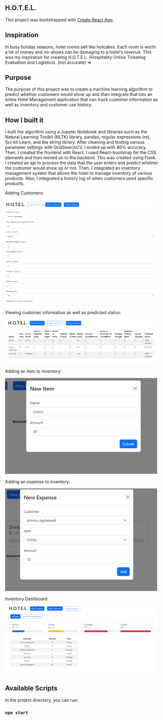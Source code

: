 ## H.O.T.E.L.

This project was bootstrapped with [Create React App](https://github.com/facebook/create-react-app).

## Inspiration
In busy holiday seasons, hotel rooms sell like hotcakes. Each room is worth a lot of money and no-shows can be damaging to a hotel's revenue. This was my inspiration for creating H.O.T.E.L. (Hospitality Online Ticketing Evaluation and Logistics).                                                (not accurate) =>

## Purpose
The purpose of this project was to create a machine learning algorithm to predict whether customers would show up and then integrate that into an entire Hotel Management application that can track customer information as well as inventory and customer use history.

## How I built it

I built the algorithm using a Jupyter Notebook and libraries such as the Natural Learning Toolkit (NLTK) library, pandas, regular expressions (re), Sci-kit Learn, and the string library. After cleaning and testing various parameter settings with GridSearchCV, I ended up with 80% accuracy. Then, I created the frontend with React. I used React-bootstrap for the CSS elements and then moved on to the backend. This was created using Flask. I created an api to process the data that the user enters and predict whether the customer would show up or not. Then, I integrated an inventory management system that allows the hotel to manage inventory of various products. Also, I integrated a history log of when customers used specific products.

Adding Customers:

<img src="Home.png">


Viewing customer information as well as predicted status:

<img src="customers.png">


Adding an item to inventory:

<img src="itemModal.png">


Adding an expense to inventory:

<img src="expense.png">


Inventory Dashboard:

<img src="inventory.png">







## Available Scripts

In the project directory, you can run:

### `npm start`


